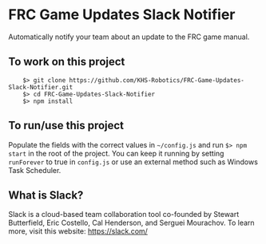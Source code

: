 # FRC Game Updates Slack Notifier
Automatically notify your team about an update to the FRC game manual.

## To work on this project
```
    $> git clone https://github.com/KHS-Robotics/FRC-Game-Updates-Slack-Notifier.git
    $> cd FRC-Game-Updates-Slack-Notifier
    $> npm install
```

## To run/use this project
Populate the fields with the correct values in `~/config.js` and run `$> npm start` in the root of the project.
You can keep it running by setting `runForever` to true in `config.js` or use an external method such as Windows
Task Scheduler.

## What is Slack?
Slack is a cloud-based team collaboration tool co-founded by Stewart Butterfield, Eric Costello, Cal Henderson, and Serguei Mourachov.
To learn more, visit this website: https://slack.com/
